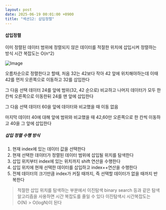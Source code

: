 ```yaml
---
layout: post
date: 2025-06-19 00:01:00 +0900
title: "섹션12: 삽입정렬"
---
```


#### 삽입정렬
이미 정렬된 데이터 범위에 정렬되지 않은 데이터를 적절한 위치에 삽입시켜 정렬하는 방식 
시간 복잡도는 O(n^2)

![Image](https://github.com/user-attachments/assets/0762dd82-a503-44a6-a1e7-1c2e1f126475)

오름차순으로 정렬한다고 할때,
처음 32는 42보다 작아 42 앞에 위치해야하는데 
이때 42를 먼저 오른쪽으로 이동하고 32를 삽입한다

그 다음 선택 데이터 24를 앞에 범위(32, 42 순으로) 비교하고 
나머지 데이터가 모두 한칸씩 오른쪽으로 이동한뒤 24를 맨 앞에 삽입한다 

그 다음 선택 데이터 60을 앞에 데이터와 비교했을 때 이동 없음 

마지막 데이터 40에 대해 앞에 범위와 비교했을 때 42,60만 오른쪽으로 한 칸씩 이동하고 
40을 그 앞에 삽입한다 


##### 삽입 정렬 수행 방식 
1) 현재 index에 있는 데이터 값을 선택한다
2) 현재 선택한 데이터가 정렬된 데이터 범위에 삽입될 위치를 탐색한다
3) 삽입 위치부터 index에 있는 위치까지 shift 연산을 수행한다
4) 삽입 위치에 현재 선택한 데이터를 삽입하고 index++연산을 수행한다
5) 전체 데이터의 크기만큼 index가 커질 때까지, 즉 선택할 데이터가 없을 때까지 반복한다

> 적절한 삽입 위치를 탐색하는 부분에서 이진탐색 binary search 등과 같은 탐색 알고리즘을 사용하면 시간 복잡도를 줄일 수 있다
> 이진탐색시 시간복잡도는 O(N) > O(logN)이 된다
>




